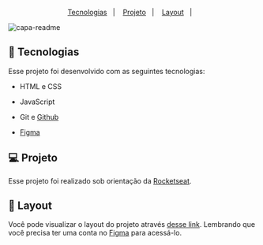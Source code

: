 

<p align="center">
  <a href="#-tecnologias">Tecnologias</a>&nbsp;&nbsp;&nbsp;|&nbsp;&nbsp;&nbsp;
  <a href="#-projeto">Projeto</a>&nbsp;&nbsp;&nbsp;|&nbsp;&nbsp;&nbsp;
  <a href="#-layout">Layout</a>&nbsp;&nbsp;&nbsp;|&nbsp;&nbsp;&nbsp;
</p>

   ![capa-readme](https://github.com/pro-rafa/myfirstproject/assets/172630364/0c2ae248-b384-4944-8506-5b65999ac5ea)


## 🚀 Tecnologias

Esse projeto foi desenvolvido com as seguintes tecnologias:


- HTML e CSS
- JavaScript
- Git e [Github](https://github.com/)

- [Figma](https://www.figma.com/pt-br/)

## 💻 Projeto

Esse projeto foi realizado sob orientação da [Rocketseat](https://www.rocketseat.com.br/).

## 🔖 Layout

Você pode visualizar o layout do projeto através [desse link](https://www.figma.com/community/file/1187422022288947321). Lembrando que você precisa ter uma conta no [Figma](http://figma.com/) para acessá-lo.


